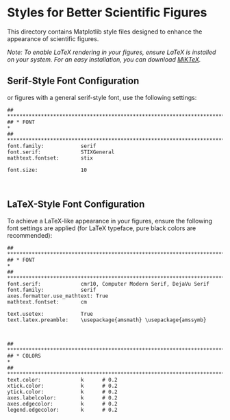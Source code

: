 
# Styles for Better Scientific Figures

This directory contains Matplotlib style files designed to enhance the appearance of scientific figures.

*Note: To enable LaTeX rendering in your figures, ensure LaTeX is installed on your system. For an easy installation, you can download [MiKTeX](https://miktex.org/download).*


## Serif-Style Font Configuration

or figures with a general serif-style font, use the following settings:

```text
## ***************************************************************************
## * FONT                                                                    *
## ***************************************************************************
font.family:            serif
font.serif:             STIXGeneral
mathtext.fontset:       stix

font.size:              10
```

<br>

## LaTeX-Style Font Configuration

To achieve a LaTeX-like appearance in your figures, ensure the following font settings are applied (for LaTeX typeface, pure black colors are recommended):

```text
## ***************************************************************************
## * FONT                                                                    *
## ***************************************************************************
font.serif:             cmr10, Computer Modern Serif, DejaVu Serif
font.family:            serif
axes.formatter.use_mathtext: True
mathtext.fontset:       cm

text.usetex:            True
text.latex.preamble:    \usepackage{amsmath} \usepackage{amssymb}



## ***************************************************************************
## * COLORS                                                                  *
## ***************************************************************************
text.color:             k      # 0.2
xtick.color:            k      # 0.2
ytick.color:            k      # 0.2
axes.labelcolor:        k      # 0.2
axes.edgecolor:         k      # 0.2
legend.edgecolor:       k      # 0.2
```